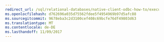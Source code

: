 ```yaml
---
redirect_url: /sql/relational-databases/native-client-odbc-how-to/execute-queries/executing-queries-how-to-topics-odbc
ms.openlocfilehash: d762696a035d75562fdee5f4954969b97d5afc88
ms.sourcegitcommit: 9678eba3c2d3100cef408c69bcfe76df49803d63
ms.translationtype: MT
ms.contentlocale: de-DE
ms.lasthandoff: 11/09/2017
---
```

